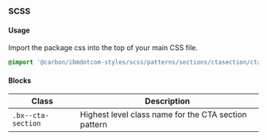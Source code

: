 ### SCSS

#### Usage

Import the package css into the top of your main CSS file.

```css
@import '@carbon/ibmdotcom-styles/scss/patterns/sections/ctasection/ctasection';
```

#### Blocks

| Class              | Description                                          |
| ------------------ | ---------------------------------------------------- |
| `.bx--cta-section` | Highest level class name for the CTA section pattern |
